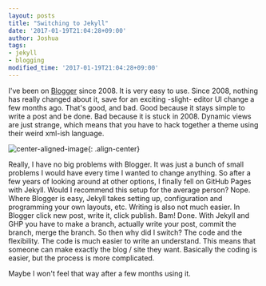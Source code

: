 ```yaml
---
layout: posts
title: "Switching to Jekyll"
date: '2017-01-19T21:04:28+09:00'
author: Joshua
tags:
- jekyll
- blogging
modified_time: '2017-01-19T21:04:28+09:00'
---
```


I've been on [Blogger](http://blogger.com) since 2008. It is very easy to use. Since 2008, nothing has really changed about it, save for an exciting -slight- editor UI change a few months ago. That's good, and bad. Good because it stays simple to write a post and be done. Bad because it is stuck in 2008. Dynamic views are just strange, which means that you have to hack together a theme using their weird xml-ish language.

![center-aligned-image](/assets/images/octojekyll-opt.jpg){: .align-center}

Really, I have no big problems with Blogger. It was just a bunch of small problems I would have every time I wanted to change anything. So after a few years of looking around at other options, I finally fell on GitHub Pages with Jekyll. Would I recommend this setup for the average person? Nope. Where Blogger is easy, Jekyll takes setting up, configuration and programming your own layouts, etc. Writing is also not much easier. In Blogger click new post, write it, click publish. Bam! Done. With Jekyll and GHP you have to make a branch, actually write your post, commit the branch, merge the branch. So then why did I switch? The code and the flexibility. The code is much easier to write an understand. This means that someone can make exactly the blog / site they want. Basically the coding is easier, but the process is more complicated.

Maybe I won't feel that way after a few months using it.
